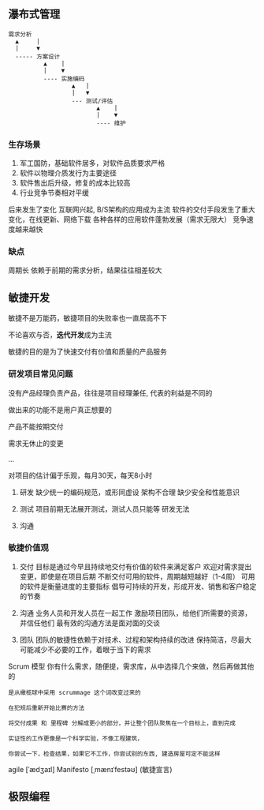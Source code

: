 
## 瀑布式管理

```
需求分析
  ▲     |
  |     ▼
  ----- 方案设计
          ▲    |
          |    ▼
          ---- 实施编码
                  ▲   |
                  |   ▼
                  --- 测试/评估
                         ▲    |
                         |    ▼
                         ---- 维护
```

### 生存场景

1. 军工国防，基础软件居多，对软件品质要求严格
1. 软件以物理介质发行为主要途径
1. 软件售出后升级，修复的成本比较高
1. 行业竞争节奏相对平缓

后来发生了变化
    互联网兴起, B/S架构的应用成为主流
    软件的交付手段发生了重大变化，在线更新、网络下载
    各种各样的应用软件蓬勃发展（需求无限大）
    竞争速度越来越快

### 缺点

周期长
依赖于前期的需求分析，结果往往相差较大


## 敏捷开发

敏捷不是万能药，敏捷项目的失败率也一直居高不下

不论喜欢与否，**迭代开发**成为主流

敏捷的目的是为了快速交付有价值和质量的产品服务


### 研发项目常见问题

没有产品经理负责产品，往往是项目经理兼任, 代表的利益是不同的

做出来的功能不是用户真正想要的

产品不能按期交付

需求无休止的变更

...

对项目的估计偏于乐观，每月30天，每天8小时

1. 研发
    缺少统一的编码规范，或形同虚设
    架构不合理
    缺少安全和性能意识

1. 测试
    项目前期无法展开测试，测试人员只能等
    研发无法

1. 沟通

### 敏捷价值观

1. 交付
    目标是通过今早且持续地交付有价值的软件来满足客户
    欢迎对需求提出变更，即使是在项目后期
    不断交付可用的软件，周期越短越好（1-4周）
    可用的软件是衡量进度的主要指标
    倡导可持续的开发，形成开发、销售和客户稳定的节奏

1. 沟通
    业务人员和开发人员在一起工作
    激励项目团队，给他们所需要的资源，并信任他们
    最有效的沟通方法是面对面的交谈

1. 团队
    团队的敏捷性依赖于对技术、过程和架构持续的改进
    保持简洁，尽最大可能减少不必要的工作，着眼于当下的需求

Scrum 模型
    你有什么需求，随便提，需求库，从中选择几个来做，然后再做其他的

    是从橄榄球中采用 scrummage 这个词改变过来的

    在犯规后重新开始比赛的方法

    将交付成果 和 里程碑 分解成更小的部分，并让整个团队聚焦在一个目标上，直到完成

    实证性的工作更像是一个科学实验，不像工程建筑，

    你尝试一下，检查结果，如果它不工作，你尝试别的东西, 建造房屋可定不能这样


agile [ˈædʒaɪl]  Manifesto [ˌmænɪˈfestəʊ]   (敏捷宣言)



## 极限编程
